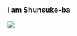 ### I am Shunsuke-ba
<img align="left" src="https://github-readme-stats.vercel.app/api?username=Shunsuke-ba&show_icons=true&theme=radical">

